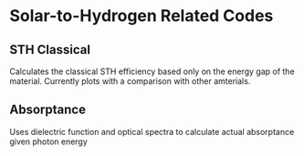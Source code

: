 # Solar-to-Hydrogen Related Codes

## STH Classical

Calculates the classical STH efficiency based only on the energy gap of the material. Currently plots with a comparison with other amterials.

## Absorptance

Uses dielectric function and optical spectra to calculate actual absorptance given photon energy